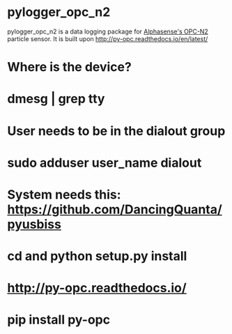 # pylogger_opc_n2 

pylogger_opc_n2 is a data logging package for [Alphasense's OPC-N2](http://www.alphasense.com/index.php/products/optical-particle-counter/) particle sensor. It is built upon http://py-opc.readthedocs.io/en/latest/


# Where is the device?
# dmesg | grep tty

# User needs to be in the dialout group
# sudo adduser user_name dialout

# System needs this: https://github.com/DancingQuanta/pyusbiss
# cd and python setup.py install

# http://py-opc.readthedocs.io/
# pip install py-opc
